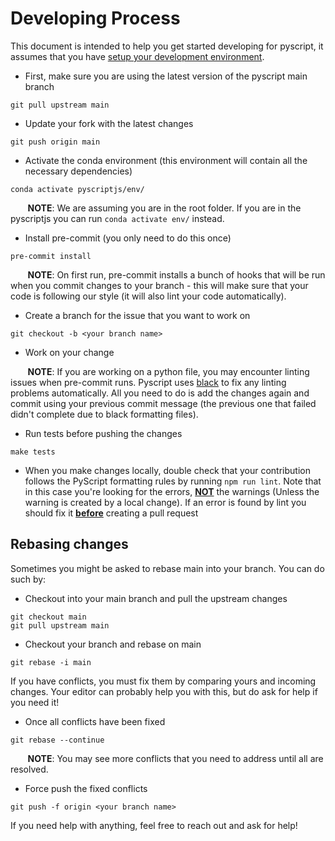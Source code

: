 # Developing Process

This document is intended to help you get started developing for pyscript, it assumes that you have [setup your development environment](setting-up-environment.md).

* First, make sure you are using the latest version of the pyscript main branch

```
git pull upstream main
```

* Update your fork with the latest changes

```
git push origin main
```

* Activate the conda environment (this environment will contain all the necessary dependencies)

```
conda activate pyscriptjs/env/
```
&nbsp;&nbsp;&nbsp;&nbsp;&nbsp;&nbsp; **NOTE**: We are assuming you are in the root folder. If you are in the pyscriptjs you can run `conda activate env/` instead.

* Install pre-commit (you only need to do this once)

```
pre-commit install
```
&nbsp;&nbsp;&nbsp;&nbsp;&nbsp;&nbsp; **NOTE**: On first run, pre-commit installs a bunch of hooks that will be run when you commit changes to your branch - this will make sure that your code is following our style (it will also lint your code automatically).

* Create a branch for the issue that you want to work on

```
git checkout -b <your branch name>
```

* Work on your change

&nbsp;&nbsp;&nbsp;&nbsp;&nbsp;&nbsp; **NOTE**: If you are working on a python file, you may encounter linting issues when pre-commit runs. Pyscript uses [black](https://black.readthedocs.io/en/stable/) to fix any linting problems automatically. All you need to do is add the changes again and commit using your previous commit message (the previous one that failed didn't complete due to black formatting files).

* Run tests before pushing the changes

```
make tests
```

* When you make changes locally, double check that your contribution follows the PyScript formatting rules by running `npm run lint`. Note that in this case you're looking for the errors, <u>**NOT**</u> the warnings (Unless the warning is created by a local change). If an error is found by lint you should fix it <u>**before**</u> creating a pull request


## Rebasing changes

Sometimes you might be asked to rebase main into your branch. You can do such by:

* Checkout into your main branch and pull the upstream changes

```
git checkout main
git pull upstream main
```

* Checkout your branch and rebase on main

```
git rebase -i main
```

If you have conflicts, you must fix them by comparing yours and incoming changes. Your editor can probably help you with this, but do ask for help if you need it!

* Once all conflicts have been fixed

```
git rebase --continue
```
&nbsp;&nbsp;&nbsp;&nbsp;&nbsp;&nbsp; **NOTE**: You may see more conflicts that you need to address until all are resolved.

* Force push the fixed conflicts

```
git push -f origin <your branch name>
```

If you need help with anything, feel free to reach out and ask for help!
